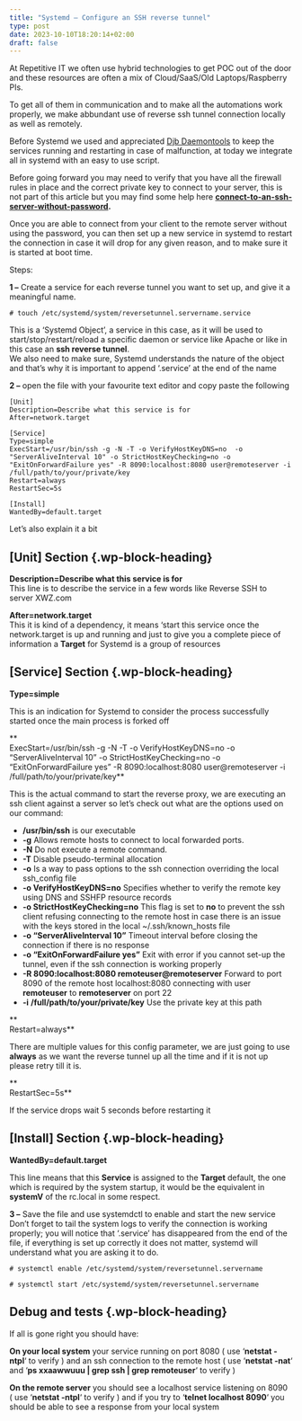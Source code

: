 ```yaml
---
title: "Systemd – Configure an SSH reverse tunnel"
type: post
date: 2023-10-10T18:20:14+02:00
draft: false
---
```

At Repetitive IT we often use hybrid technologies to get POC out of the door and these resources are often a mix of Cloud/SaaS/Old Laptops/Raspberry PIs.

To get all of them in communication and to make all the automations work properly, we make abbundant use of reverse ssh tunnel connection locally as well as remotely.

Before Systemd we used and appreciated [Djb Daemontools][1] to keep the services running and restarting in case of malfunction, at today we integrate all in systemd with an easy to use script.

Before going forward you may need to verify that you have all the firewall rules in place and the correct private key to connect to your server, this is not part of this article but you may find some help here **<a rel="noreferrer noopener" href="https://repetitive.it/connect-to-an-ssh-server-without-password/" target="_blank">connect-to-an-ssh-server-without-password</a>.**

Once you are able to connect from your client to the remote server without using the password, you can then set up a new service in systemd to restart the connection in case it will drop for any given reason, and to make sure it is started at boot time.

Steps:

**1 &#8211;** Create a service for each reverse tunnel you want to set up, and give it a meaningful name. 

<pre class="wp-block-code"><code># touch /etc/systemd/system/reversetunnel.servername.service</code></pre>

This is a &#8216;Systemd Object&#8217;, a service in this case, as it will be used to start/stop/restart/reload a specific daemon or service like Apache or like in this case an **ssh reverse tunnel**.  
We also need to make sure, Systemd understands the nature of the object and that&#8217;s why it is important to append &#8216;.service&#8217; at the end of the name

**2 &#8211;** open the file with your favourite text editor and copy paste the following

<pre class="wp-block-code"><code>&#91;Unit]
Description=Describe what this service is for
After=network.target

&#91;Service]
Type=simple
ExecStart=/usr/bin/ssh -g -N -T -o VerifyHostKeyDNS=no  -o "ServerAliveInterval 10" -o StrictHostKeyChecking=no -o "ExitOnForwardFailure yes" -R 8090:localhost:8080 user@remoteserver -i /full/path/to/your/private/key
Restart=always
RestartSec=5s

&#91;Install]
WantedBy=default.target</code></pre>

Let&#8217;s also explain it a bit

## [Unit] Section {.wp-block-heading}

**Description=Describe what this service is for**  
This line is to describe the service in a few words like Reverse SSH to server XWZ.com

**After=network.target**  
This it is kind of a dependency, it means &#8216;start this service once the network.target is up and running and just to give you a complete piece of information a **Target** for Systemd is a group of resources



## [Service] Section {.wp-block-heading}

**Type=simple** 

This is an indication for Systemd to consider the process successfully started once the main process is forked off 

**  
ExecStart=/usr/bin/ssh -g -N -T -o VerifyHostKeyDNS=no -o &#8220;ServerAliveInterval 10&#8221; -o StrictHostKeyChecking=no -o &#8220;ExitOnForwardFailure yes&#8221; -R 8090:localhost:8080 user@remoteserver -i /full/path/to/your/private/key**

This is the actual command to start the reverse proxy, we are executing an ssh client against a server so let&#8217;s check out what are the options used on our command:

  * **/usr/bin/ssh** is our executable
  * **-g** Allows remote hosts to connect to local forwarded ports.
  * **-N** Do not execute a remote command.
  * **-T** Disable pseudo-terminal allocation
  * **-o** Is a way to pass options to the ssh connection overriding the local ssh_config file
  * **-o VerifyHostKeyDNS=no** Specifies whether to verify the remote key using DNS and SSHFP resource records
  * **-o StrictHostKeyChecking=no** This flag is set to **no** to prevent the ssh client refusing connecting to the remote host in case there is an issue with the keys stored in the local ~/.ssh/known_hosts file
  * **-o &#8220;ServerAliveInterval 10&#8221;** Timeout interval before closing the connection if there is no response
  * **-o &#8220;ExitOnForwardFailure yes&#8221;** Exit with error if you cannot set-up the tunnel, even if the ssh connection is working properly
  * **-R 8090:localhost:8080 remoteuser@remoteserver** Forward to port 8090 of the remote host localhost:8080 connecting with user **remoteuser** to **remoteserver** on port 22
  * **-i** **/full/path/to/your/private/key** Use the private key at this path

**  
Restart=always**

There are multiple values for this config parameter, we are just going to use **always** as we want the reverse tunnel up all the time and if it is not up please retry till it is.

**  
RestartSec=5s**

If the service drops wait 5 seconds before restarting it

## [Install] Section {.wp-block-heading}

**WantedBy=default.target**

This line means that this **Service** is assigned to the **Target** default, the one which is required by the system startup, it would be the equivalent in **systemV** of the rc.local in some respect.



**3 &#8211;** Save the file and use systemdctl to enable and start the new service  
Don&#8217;t forget to tail the system logs to verify the connection is working properly; you will notice that &#8216;.service&#8217; has disappeared from the end of the file, if everything is set up correctly it does not matter, systemd will understand what you are asking it to do.

<pre class="wp-block-code"><code># systemctl enable /etc/systemd/system/reversetunnel.servername

# systemctl start /etc/systemd/system/reversetunnel.servername</code></pre>



## Debug and tests {.wp-block-heading}

If all is gone right you should have:

**On your local system** your service running on port 8080 ( use &#8216;**netstat -ntpl**&#8216; to verify ) and an ssh connection to the remote host ( use &#8216;**netstat -nat**&#8216; and &#8216;**ps xxaawwuuu | grep ssh | grep remoteuser**&#8216; to verify )  


**On the remote server** you should see a localhost service listening on 8090 ( use &#8216;**netstat -ntpl**&#8216; to verify ) and if you try to &#8216;**telnet localhost 8090**&#8216; you should be able to see a response from your local system

 [1]: http://thedjbway.b0llix.net/daemontools.html